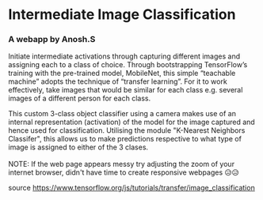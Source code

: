 # Intermediate Image Classification
### A webapp by Anosh.S



Initiate intermediate activations through capturing different images and assigning each to a class of choice. Through bootstrapping TensorFlow’s training with the pre-trained model, MobileNet, this simple “teachable machine” adopts the technique of “transfer learning”. For it to work effectively, take images that would be similar for each class e.g. several images of a different person for each class.

This custom 3-class object classifier using a camera makes use of an internal representation (activation) of the model for the image captured and hence used for classification. Utilising the module "K-Nearest Neighbors Classifer", this allows us to make predictions respective to what type of image is assigned to either of the 3 clases.
<br>
<br>
NOTE: If the web page appears messy try adjusting the zoom of your internet browser, didn't have time to create responsive webpages 😥😥

source https://www.tensorflow.org/js/tutorials/transfer/image_classification
